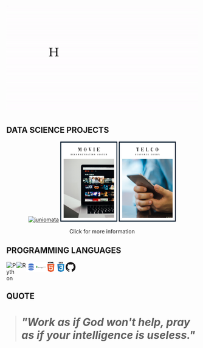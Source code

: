 <p align="center">
  <a href=""><img src="https://github.com/juniomata/juniomata/blob/main/junio-head-github-gif.gif" alt="juniomata" width="750"></a>
</p>

## DATA SCIENCE PROJECTS

<p align="center">
  <a href="https://github.com/juniomata/Hotel_Booking_Cancellations_Prediction"><img src="https://github.com/juniomata/juniomata/blob/main/hotel.jpg" alt="juniomata" width="150" height="210"></a>
<!--   <a href="https://github.com/juniomata"><img src="https://github.com/juniomata/juniomata/blob/main/credit.jpg" alt="juniomata" width="150" height="210"></a> -->
<!--   <a href="https://github.com/juniomata"><img src="https://github.com/juniomata/juniomata/blob/main/ecommerce.jpg" alt="juniomata" width="150" height="210"></a> -->
  <a href="https://github.com/juniomata/MovieRecommenderSystem_ContentBased"><img src="https://github.com/juniomata/juniomata/blob/main/movie.jpg" alt="juniomata" width="150" height="210"></a>
  <a href="https://github.com/juniomata/Churn_Telco_Industry"><img src="https://github.com/juniomata/juniomata/blob/main/telco.jpg" alt="juniomata" width="150" height="210"></a>
</p>
<p align="center">
Click for more information
</p>


## PROGRAMMING LANGUAGES

  <img align="left" alt="Python" width="26px" src="https://upload.wikimedia.org/wikipedia/commons/c/c3/Python-logo-notext.svg" />
  <img align="left" alt="R" width="26px" src="https://upload.wikimedia.org/wikipedia/commons/thumb/1/1b/R_logo.svg/1086px-R_logo.svg.png" />
  <img align="left" alt="SQL" width="26px" src="https://raw.githubusercontent.com/github/explore/80688e429a7d4ef2fca1e82350fe8e3517d3494d/topics/sql/sql.png" />
  <img align="left" alt="MongoDB" width="26px" src="https://raw.githubusercontent.com/github/explore/80688e429a7d4ef2fca1e82350fe8e3517d3494d/topics/mongodb/mongodb.png" />
  <img align="left" alt="HTML5" width="26px" src="https://raw.githubusercontent.com/github/explore/80688e429a7d4ef2fca1e82350fe8e3517d3494d/topics/html/html.png" />
  <img align="left" alt="CSS3" width="26px" src="https://raw.githubusercontent.com/github/explore/80688e429a7d4ef2fca1e82350fe8e3517d3494d/topics/css/css.png" />
  <img align="left" alt="GitHub" width="26px" src="https://raw.githubusercontent.com/github/explore/78df643247d429f6cc873026c0622819ad797942/topics/github/github.png" />
<br />

<p> </p>

<br />

## QUOTE

> # ***"Work as if God won't help, pray as if your intelligence is useless."*** 
